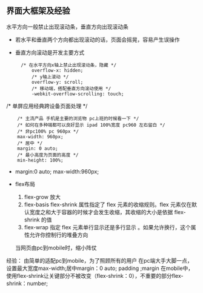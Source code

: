 ## 界面大框架及经验

水平方向一般禁止出现滚动条，垂直方向出现滚动条
- 若水平和垂直两个方向都出现滚动的话，页面会摇晃，容易产生误操作
- 垂直方向滚动是开发主要方式

        /* 在水平方向x轴上禁止出现滚动条，隐藏 */
            overflow-x: hidden;
            /* y轴上滚动 */
            overflow-y: scroll;
            /* 移动端，搭配垂直方向滚动使用 */
            -webkit-overflow-scrolling: touch;




 /* 单屏应用经典跨设备页面处理 */

        /* 主流产品 手机是主要的浏览物 pc上班的时候看一下 */
        /* 如何在多种端都可以良好显示 ipad 100%宽度 pc960 左右留白 */
        /* 非pc100% pc 960px */
        max-width: 960px;
        /* 居中 */
        margin: 0 auto;
        /* 最小高度为页面的高度 */
        min-height: 100%;

- margin:0 auto; max-width:960px;

- flex布局
    1. flex-grow 放大
    2. flex-basis flex-shrink 属性指定了 flex 元素的收缩规则。flex 元素仅在默认宽度之和大于容器的时候才会发生收缩，其收缩的大小是依据 flex-shrink 的值
    3. flex-wrap 指定 flex 元素单行显示还是多行显示 。如果允许换行，这个属性允许你控制行的堆叠方向


    当网页由pc到mobile时，缩小阵仗

经验：
    由简单的适配pc到mobile，为了照顾所有的用户
    在pc端大手大脚一点，设置最大宽度max-width;居中margin：0 auto; padding ;margin
    在mobile中，使用flex-shrink让关键部分不被改变（flex-shrink：0），不重要的部分flex-shrink：number;